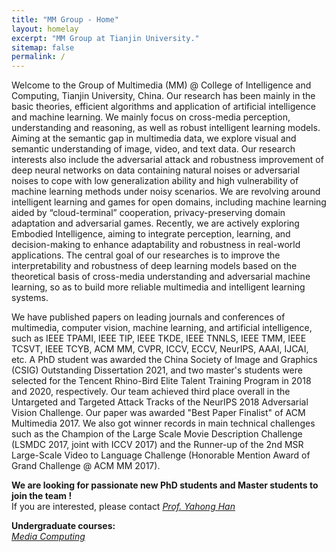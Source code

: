 ```yaml
---
title: "MM Group - Home"
layout: homelay
excerpt: "MM Group at Tianjin University."
sitemap: false
permalink: /
---
```


Welcome to the Group of Multimedia (MM) @ College of Intelligence and Computing, Tianjin University, China. Our research has been mainly in the basic theories, efficient algorithms and application of artificial intelligence and machine learning. We mainly focus on cross-media perception, understanding and reasoning, as well as robust intelligent learning models. Aiming at the semantic gap in multimedia data, we explore visual and semantic understanding of image, video, and text data. Our research interests also include the adversarial attack and robustness improvement of deep neural networks on data containing natural noises or adversarial noises to cope with low generalization ability and high vulnerability of machine learning methods under noisy scenarios. We are revolving around intelligent learning and games for open domains, including machine learning aided by “cloud-terminal” cooperation, privacy-preserving domain adaptation and adversarial games. Recently, we are actively exploring Embodied Intelligence, aiming to integrate perception, learning, and decision-making to enhance adaptability and robustness in real-world applications. The central goal of our researches is to improve the interpretability and robustness of deep learning models based on the theoretical basis of cross-media understanding and adversarial machine learning, so as to build more reliable multimedia and intelligent learning systems.

We have published papers on leading journals and conferences of multimedia, computer vision, machine learning, and artificial intelligence, such as IEEE TPAMI, IEEE TIP, IEEE TKDE, IEEE TNNLS, IEEE TMM, IEEE TCSVT, IEEE TCYB, ACM MM, CVPR, ICCV, ECCV, NeurIPS, AAAI, IJCAI, etc. A PhD student was awarded the China Society of Image and Graphics (CSIG) Outstanding Dissertation 2021, and two master's students were selected for the Tencent Rhino-Bird Elite Talent Training Program in 2018 and 2020, respectively. Our team achieved third place overall in the Untargeted and Targeted Attack Tracks of the NeurIPS 2018 Adversarial Vision Challenge. Our paper was awarded "Best Paper Finalist" of ACM Multimedia 2017. We also got winner records in main technical challenges such as the Champion of the Large Scale Movie Description Challenge (LSMDC 2017, joint with ICCV 2017) and the Runner-up of the 2nd MSR Large-Scale Video to Language Challenge (Honorable Mention Award of Grand Challenge @ ACM MM 2017).

 **We are  looking for passionate new PhD students and Master students to join the team !** <br>
If you are interested, please contact <i>[Prof. Yahong Han](http://cic.tju.edu.cn/faculty/hanyahong/index.html)</i>
 
 **Undergraduate courses:** <br>
<i>[Media Computing](http://211.81.55.138:55000/?launchApp=SYNO.SDS.Drive.Application)</i>
